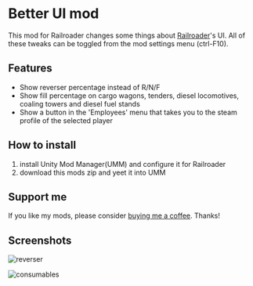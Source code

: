 ﻿# Better UI mod

This mod for Railroader changes some things about [Railroader](https://store.steampowered.com/app/1683150/Railroader/)'s UI.
All of these tweaks can be toggled from the mod settings menu (ctrl-F10).

## Features

- Show reverser percentage instead of R/N/F
- Show fill percentage on cargo wagons, tenders, diesel locomotives, coaling towers and diesel fuel stands
- Show a button in the 'Employees' menu that takes you to the steam profile of the selected player

## How to install

1. install Unity Mod Manager(UMM) and configure it for Railroader
2. download this mods zip and yeet it into UMM

## Support me

If you like my mods, please consider [buying me a coffee](https://ko-fi.com/tostiman). Thanks!

## Screenshots

![reverser](screenshots/reverser.jpg)

![consumables](screenshots/consumables.jpg)
